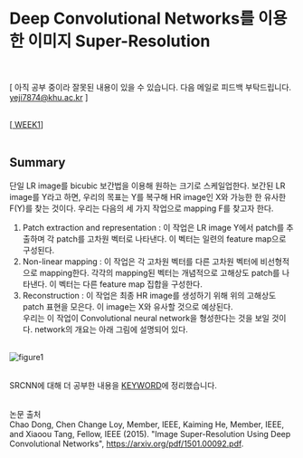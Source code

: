 # Deep Convolutional Networks를 이용한 이미지 Super-Resolution <br><br>

[ 아직 공부 중이라 잘못된 내용이 있을 수 있습니다. 다음 메일로 피드백 부탁드립니다. yeji7874@khu.ac.kr ] <br><br>

[<a href = "https://github.com/yeji-seong/Deep-Learning-Paper-Study/blob/master/LIST%20UP/WEEK1/Image%20Super-Resolution%20Using%20Deep%20Convolutional%20Networks.md"> WEEK1</a>] <br><br>

## Summary <br>

단일 LR image를 bicubic 보간법을 이용해 원하는 크기로 스케일업한다. 보간된 LR image를 Y라고 하면, 우리의 목표는 Y를 복구해 HR image인 X와 가능한 한 유사한 F(Y)를 찾는 것이다. 우리는 다음의 세 가지 작업으로 mapping F를 찾고자 한다. <br>
1. Patch extraction and representation : 이 작업은 LR image Y에서 patch를 추출하며 각 patch를 고차원 벡터로 나타낸다. 이 벡터는 일련의 feature map으로 구성된다. <br>
2. Non-linear mapping : 이 작업은 각 고차원 벡터를 다른 고차원 벡터에 비선형적으로 mapping한다. 각각의 mapping된 벡터는 개념적으로 고해상도 patch를 나타낸다. 이 벡터는 다른 feature map 집합을 구성한다. <br>
3. Reconstruction : 이 작업은 최종 HR image를 생성하기 위해 위의 고해상도 patch 표현을 모은다. 이 image는 X와 유사할 것으로 예상된다. <br>
우리는 이 작업이 Convolutional neural network을 형성한다는 것을 보일 것이다. network의 개요는 아래 그림에 설명되어 있다. <br><br>

![figure1](https://user-images.githubusercontent.com/57740560/93770740-93306c80-fc57-11ea-988d-5e2eadd5e2b5.png) <br><br>

SRCNN에 대해 더 공부한 내용을 <a href = "https://github.com/yeji-seong/Deep-Learning-Paper-Study/blob/master/DIG%20OUT/WEEK%201.md"> KEYWORD</a>에 정리했습니다. <br><br>

논문 출처 <br>
Chao Dong, Chen Change Loy, Member, IEEE, Kaiming He, Member, IEEE, and Xiaoou Tang, Fellow, IEEE (2015). "Image Super-Resolution Using Deep Convolutional Networks", https://arxiv.org/pdf/1501.00092.pdf.
